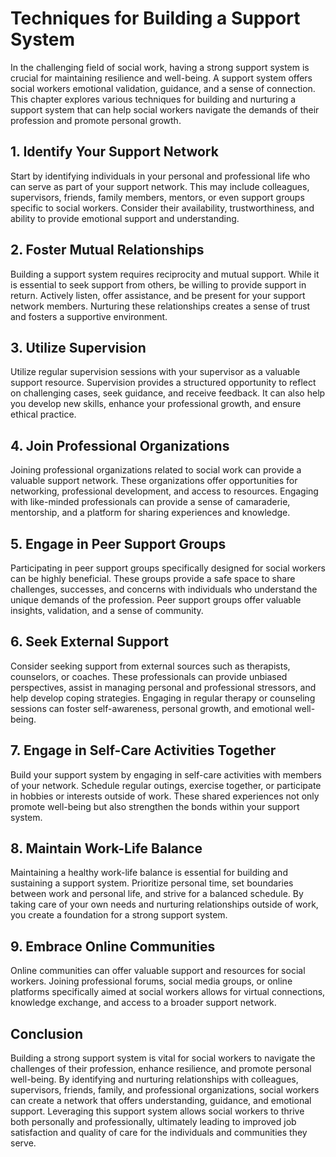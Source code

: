 # Techniques for Building a Support System

In the challenging field of social work, having a strong support system is crucial for maintaining resilience and well-being. A support system offers social workers emotional validation, guidance, and a sense of connection. This chapter explores various techniques for building and nurturing a support system that can help social workers navigate the demands of their profession and promote personal growth.

## 1\. Identify Your Support Network

Start by identifying individuals in your personal and professional life who can serve as part of your support network. This may include colleagues, supervisors, friends, family members, mentors, or even support groups specific to social workers. Consider their availability, trustworthiness, and ability to provide emotional support and understanding.

## 2\. Foster Mutual Relationships

Building a support system requires reciprocity and mutual support. While it is essential to seek support from others, be willing to provide support in return. Actively listen, offer assistance, and be present for your support network members. Nurturing these relationships creates a sense of trust and fosters a supportive environment.

## 3\. Utilize Supervision

Utilize regular supervision sessions with your supervisor as a valuable support resource. Supervision provides a structured opportunity to reflect on challenging cases, seek guidance, and receive feedback. It can also help you develop new skills, enhance your professional growth, and ensure ethical practice.

## 4\. Join Professional Organizations

Joining professional organizations related to social work can provide a valuable support network. These organizations offer opportunities for networking, professional development, and access to resources. Engaging with like-minded professionals can provide a sense of camaraderie, mentorship, and a platform for sharing experiences and knowledge.

## 5\. Engage in Peer Support Groups

Participating in peer support groups specifically designed for social workers can be highly beneficial. These groups provide a safe space to share challenges, successes, and concerns with individuals who understand the unique demands of the profession. Peer support groups offer valuable insights, validation, and a sense of community.

## 6\. Seek External Support

Consider seeking support from external sources such as therapists, counselors, or coaches. These professionals can provide unbiased perspectives, assist in managing personal and professional stressors, and help develop coping strategies. Engaging in regular therapy or counseling sessions can foster self-awareness, personal growth, and emotional well-being.

## 7\. Engage in Self-Care Activities Together

Build your support system by engaging in self-care activities with members of your network. Schedule regular outings, exercise together, or participate in hobbies or interests outside of work. These shared experiences not only promote well-being but also strengthen the bonds within your support system.

## 8\. Maintain Work-Life Balance

Maintaining a healthy work-life balance is essential for building and sustaining a support system. Prioritize personal time, set boundaries between work and personal life, and strive for a balanced schedule. By taking care of your own needs and nurturing relationships outside of work, you create a foundation for a strong support system.

## 9\. Embrace Online Communities

Online communities can offer valuable support and resources for social workers. Joining professional forums, social media groups, or online platforms specifically aimed at social workers allows for virtual connections, knowledge exchange, and access to a broader support network.

## Conclusion

Building a strong support system is vital for social workers to navigate the challenges of their profession, enhance resilience, and promote personal well-being. By identifying and nurturing relationships with colleagues, supervisors, friends, family, and professional organizations, social workers can create a network that offers understanding, guidance, and emotional support. Leveraging this support system allows social workers to thrive both personally and professionally, ultimately leading to improved job satisfaction and quality of care for the individuals and communities they serve.
